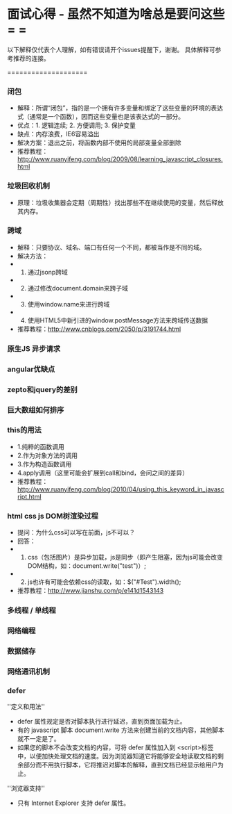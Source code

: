 # 面试心得 - 虽然不知道为啥总是要问这些= =


以下解释仅代表个人理解，如有错误请开个issues提醒下，谢谢。
具体解释可参考推荐的连接。

====================


### 闭包
- 解释：所谓“闭包”，指的是一个拥有许多变量和绑定了这些变量的环境的表达式（通常是一个函数），因而这些变量也是该表达式的一部分。
- 优点：1. 逻辑连续; 2. 方便调用; 3. 保护变量
- 缺点：内存浪费，IE6容易溢出
- 解决方案：退出之前，将函数内部不使用的局部变量全部删除
- 推荐教程：<http://www.ruanyifeng.com/blog/2009/08/learning_javascript_closures.html>


### 垃圾回收机制
- 原理：垃圾收集器会定期（周期性）找出那些不在继续使用的变量，然后释放其内存。


### 跨域
- 解释：只要协议、域名、端口有任何一个不同，都被当作是不同的域。
- 解决方法：
- 1. 通过jsonp跨域
- 2. 通过修改document.domain来跨子域
- 3. 使用window.name来进行跨域
- 4. 使用HTML5中新引进的window.postMessage方法来跨域传送数据
- 推荐教程：<http://www.cnblogs.com/2050/p/3191744.html>


### 原生JS 异步请求

### angular优缺点

### zepto和jquery的差别

### 巨大数组如何排序

### this的用法
- 1.纯粹的函数调用
- 2.作为对象方法的调用
- 3.作为构造函数调用
- 4.apply调用（这里可能会扩展到call和bind，会问之间的差异）
- 推荐教程：<http://www.ruanyifeng.com/blog/2010/04/using_this_keyword_in_javascript.html>

### html css js DOM树渲染过程 
- 提问：为什么css可以写在前面，js不可以？
- 回答：
- 1. css（包括图片）是异步加载，js是同步（即产生阻塞，因为js可能会改变DOM结构，如：document.write("test")）; 
- 2. js也许有可能会依赖css的读取，如：$("#Test").width();
- 推荐教程：<http://www.jianshu.com/p/e141d1543143>

### 多线程 / 单线程

### 网络编程

### 数据储存

### 网络通讯机制

### defer
''定义和用法''
* defer 属性规定是否对脚本执行进行延迟，直到页面加载为止。
* 有的 javascript 脚本 document.write 方法来创建当前的文档内容，其他脚本就不一定是了。
* 如果您的脚本不会改变文档的内容，可将 defer 属性加入到 \<script\>标签中，以便加快处理文档的速度。因为浏览器知道它将能够安全地读取文档的剩余部分而不用执行脚本，它将推迟对脚本的解释，直到文档已经显示给用户为止。

''浏览器支持''
* 只有 Internet Explorer 支持 defer 属性。
